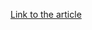 [Link to the article](https://thehackernews.com/2025/07/that-network-traffic-looks-legit-but-it.html)
